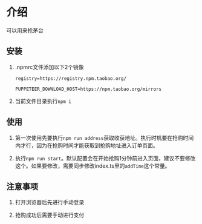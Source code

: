 # 介绍

可以用来抢茅台

## 安装

1. .npmrc文件添加以下2个镜像

    `registry=https://registry.npm.taobao.org/`

    `PUPPETEER_DOWNLOAD_HOST=https://npm.taobao.org/mirrors`

2. 当前文件目录执行`npm i`

## 使用

1. 第一次使用先要执行`npm run address`获取收获地址。执行时机要在抢购时间内才行，因为在抢购时间才能获取到抢购地址进入订单页面。

2. 执行`npm run start`。默认配置会在开始抢购1分钟前进入页面，建议不要修改这个。如果要修改，需要同步修改index.ts里的`addTime`这个常量。

## 注意事项

1. 打开浏览器后先进行手动登录

2. 抢购成功后需要手动进行支付
